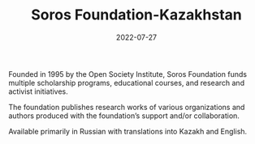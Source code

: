 ﻿---
countries: ["Kazakhstan"]
category: ["INGO"]
tags: [“education”, “civil society”, “human rights”, “activism”]
dates: [1995-2022]
data_type: ["qualitative", “research institute”] 
title: ["Soros Foundation-Kazakhstan"]
date: [2022-07-27]
language: ["English", “Kazakh”, “Russian”]
description: [Soros Foundation-Kazakhstan funds multiple scholarship programs, educational courses, and research and activist initiatives.]
---

Founded in 1995 by the Open Society Institute, Soros Foundation funds multiple scholarship programs, educational courses, and research and activist initiatives. 

The foundation publishes research works of various organizations and authors produced with the foundation’s support and/or collaboration. 

Available primarily in Russian with translations into Kazakh and English. 


